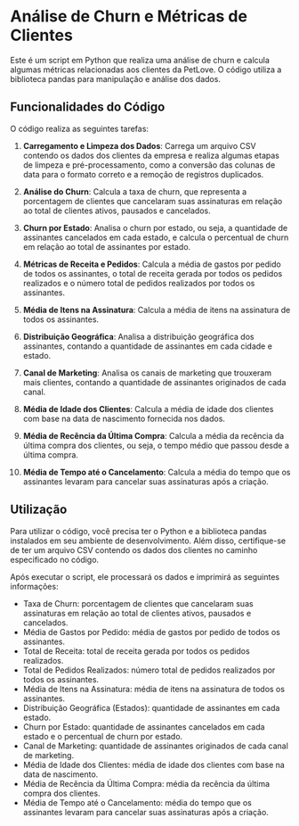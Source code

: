 # Análise de Churn e Métricas de Clientes

Este é um script em Python que realiza uma análise de churn e calcula algumas métricas relacionadas aos clientes da PetLove. O código utiliza a biblioteca pandas para manipulação e análise dos dados.

## Funcionalidades do Código

O código realiza as seguintes tarefas:

1. **Carregamento e Limpeza dos Dados**: Carrega um arquivo CSV contendo os dados dos clientes da empresa e realiza algumas etapas de limpeza e pré-processamento, como a conversão das colunas de data para o formato correto e a remoção de registros duplicados.

2. **Análise do Churn**: Calcula a taxa de churn, que representa a porcentagem de clientes que cancelaram suas assinaturas em relação ao total de clientes ativos, pausados e cancelados.

3. **Churn por Estado**: Analisa o churn por estado, ou seja, a quantidade de assinantes cancelados em cada estado, e calcula o percentual de churn em relação ao total de assinantes por estado.

4. **Métricas de Receita e Pedidos**: Calcula a média de gastos por pedido de todos os assinantes, o total de receita gerada por todos os pedidos realizados e o número total de pedidos realizados por todos os assinantes.

5. **Média de Itens na Assinatura**: Calcula a média de itens na assinatura de todos os assinantes.

6. **Distribuição Geográfica**: Analisa a distribuição geográfica dos assinantes, contando a quantidade de assinantes em cada cidade e estado.

7. **Canal de Marketing**: Analisa os canais de marketing que trouxeram mais clientes, contando a quantidade de assinantes originados de cada canal.

8. **Média de Idade dos Clientes**: Calcula a média de idade dos clientes com base na data de nascimento fornecida nos dados.

9. **Média de Recência da Última Compra**: Calcula a média da recência da última compra dos clientes, ou seja, o tempo médio que passou desde a última compra.

10. **Média de Tempo até o Cancelamento**: Calcula a média do tempo que os assinantes levaram para cancelar suas assinaturas após a criação.

## Utilização

Para utilizar o código, você precisa ter o Python e a biblioteca pandas instalados em seu ambiente de desenvolvimento. Além disso, certifique-se de ter um arquivo CSV contendo os dados dos clientes no caminho especificado no código.

Após executar o script, ele processará os dados e imprimirá as seguintes informações:

- Taxa de Churn: porcentagem de clientes que cancelaram suas assinaturas em relação ao total de clientes ativos, pausados e cancelados.
- Média de Gastos por Pedido: média de gastos por pedido de todos os assinantes.
- Total de Receita: total de receita gerada por todos os pedidos realizados.
- Total de Pedidos Realizados: número total de pedidos realizados por todos os assinantes.
- Média de Itens na Assinatura: média de itens na assinatura de todos os assinantes.
- Distribuição Geográfica (Estados): quantidade de assinantes em cada estado.
- Churn por Estado: quantidade de assinantes cancelados em cada estado e o percentual de churn por estado.
- Canal de Marketing: quantidade de assinantes originados de cada canal de marketing.
- Média de Idade dos Clientes: média de idade dos clientes com base na data de nascimento.
- Média de Recência da Última Compra: média da recência da última compra dos clientes.
- Média de Tempo até o Cancelamento: média do tempo que os assinantes levaram para cancelar suas assinaturas após a criação.
